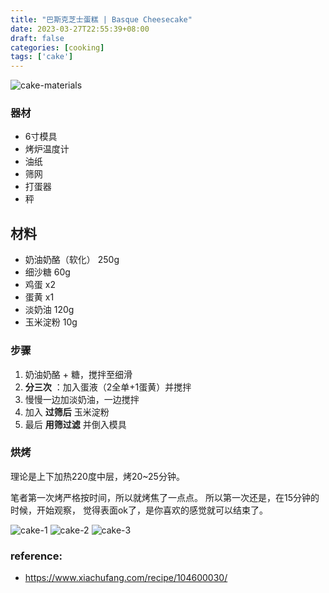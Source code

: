 ```yaml
---
title: "巴斯克芝士蛋糕 | Basque Cheesecake"
date: 2023-03-27T22:55:39+08:00
draft: false
categories: [cooking]
tags: ['cake']
---
```


![cake-materials](/img/2023-3/cake-materials.jpg)

### 器材
- 6寸模具
- 烤炉温度计
- 油纸
- 筛网
- 打蛋器
- 秤

## 材料
- 奶油奶酪（软化） 250g
- 细沙糖 60g
- 鸡蛋 x2
- 蛋黄 x1
- 淡奶油 120g
- 玉米淀粉 10g

### 步骤
1. 奶油奶酪 + 糖，搅拌至细滑
2. **分三次** ：加入蛋液（2全单+1蛋黄）并搅拌
3. 慢慢一边加淡奶油，一边搅拌
4. 加入 **过筛后** 玉米淀粉
5. 最后 **用筛过滤** 并倒入模具

### 烘烤
理论是上下加热220度中层，烤20~25分钟。  

笔者第一次烤严格按时间，所以就烤焦了一点点。
所以第一次还是，在15分钟的时候，开始观察，
觉得表面ok了，是你喜欢的感觉就可以结束了。

![cake-1](/img/2023-3/cake-1.jpg)
![cake-2](/img/2023-3/cake-2.jpg)
![cake-3](/img/2023-3/cake-3.jpg)

### reference: 
- https://www.xiachufang.com/recipe/104600030/
